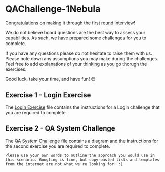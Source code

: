 # QAChallenge-1Nebula
Congratulations on making it through the first round interview!

We do not believe board questions are the best way to assess your capabilities. As such, we have prepared some challenges for you to complete.

If you have any questions please do not hesitate to raise them with us. Please note down any assumptions you may make during the challenges. Feel free to add explanations of your thinking as you go thorugh the exercises.

Good luck, take your time, and have fun! 😊

## Exercise 1 - Login Exercise
The [Login Exercise](https://github.com/NebulaCodeChallenges/QAChallenge-1Nebula/blob/main/Exercise%201%20-%20Login%20Exercise.pdf) file contains the instructions for a Login challenge that you are required to complete.

## Exercise 2 - QA System Challenge
The [QA System Challenge](https://github.com/NebulaCodeChallenges/QAChallenge-1Nebula/blob/main/Exercise%202%20-%20QA%20System%20Challenge.pdf) file contains a diagram and the instructions for the second exercise you are required to complete.

`Please use your own words to outline the approach you would use in this scenario. Googling is fine, but copy-pasted lists and templates from the internet are not what we're looking for! :)`
